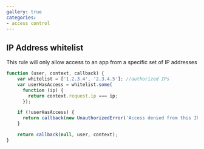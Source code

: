 ```yaml
---
gallery: true
categories:
- access control
---
```

## IP Address whitelist

This rule will only allow access to an app from a specific set of IP addresses

```js
function (user, context, callback) {
    var whitelist = ['1.2.3.4', '2.3.4.5']; //authorized IPs
    var userHasAccess = whitelist.some(
      function (ip) {
        return context.request.ip === ip;
      });

    if (!userHasAccess) {
      return callback(new UnauthorizedError('Access denied from this IP address.'));
    }

    return callback(null, user, context);
}
```
